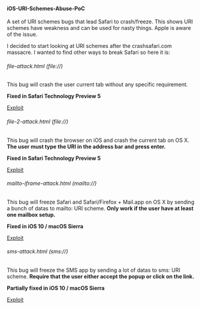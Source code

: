 #### iOS-URI-Schemes-Abuse-PoC

A set of URI schemes bugs that lead Safari to crash/freeze. This shows URI schemes have weakness and can be used for nasty things. Apple is aware of the issue.

I decided to start looking at URI schemes after the crashsafari.com massacre. I wanted to find other ways to break Safari so here it is:

###### file-attack.html (file://)

This bug will crash the user current tab without any specific requirement.

**Fixed in Safari Technology Preview 5**

[Exploit](https://cdn.rawgit.com/pwnsdx/iOS-URI-Schemes-Abuse-PoC/master/file-attack.html)

###### file-2-attack.html (file://)

This bug will crash the browser on iOS and crash the current tab on OS X. **The user must type the URI in the address bar and press enter.**

**Fixed in Safari Technology Preview 5**

[Exploit](https://cdn.rawgit.com/pwnsdx/iOS-URI-Schemes-Abuse-PoC/master/file-2-attack.html)

###### mailto-iframe-attack.html (mailto://)

This bug will freeze Safari and Safari/Firefox + Mail.app on OS X by sending a bunch of datas to mailto: URI scheme. **Only work if the user have at least one mailbox setup.**

**Fixed in iOS 10 / macOS Sierra**

[Exploit](https://cdn.rawgit.com/pwnsdx/iOS-URI-Schemes-Abuse-PoC/master/mailto-iframe-attack.html)

###### sms-attack.html (sms://)

This bug will freeze the SMS app by sending a lot of datas to sms: URI scheme. **Require that the user either accept the popup or click on the link.**

**Partially fixed in iOS 10 / macOS Sierra**

[Exploit](https://cdn.rawgit.com/pwnsdx/iOS-URI-Schemes-Abuse-PoC/master/sms-attack.html)
